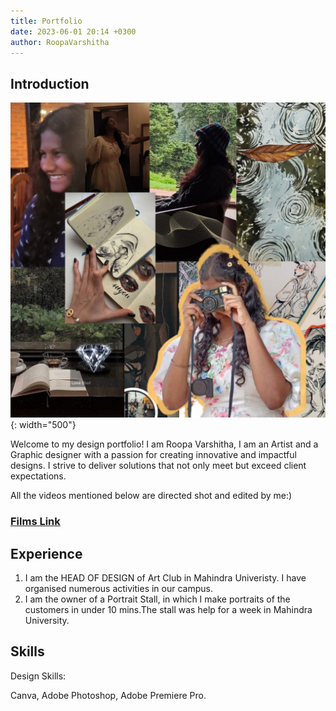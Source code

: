 ```yaml
---
title: Portfolio
date: 2023-06-01 20:14 +0300
author: RoopaVarshitha
---
```


## Introduction

![MEE](/assets/Roopa.jpg){: width="500"}

Welcome to my design portfolio! I am Roopa Varshitha, 
I am an Artist and a Graphic designer with a passion for creating innovative and impactful designs. I strive to deliver solutions that not only meet but exceed client expectations.

All the videos mentioned below are directed shot and edited by me:)
### [Films Link](https://drive.google.com/drive/folders/13GYXPDeWkVUJTwuvdAFXymTnL1j9ugJ9)

## Experience

1. I am the HEAD OF DESIGN of Art Club in Mahindra Univeristy. I have organised numerous activities in our campus.
2. I am the owner of a Portrait Stall, in which I make portraits of the customers in under 10 mins.The stall was help for a week in Mahindra University. 

## Skills

Design Skills:

Canva, Adobe Photoshop, Adobe Premiere Pro.  




